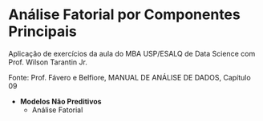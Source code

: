 # Análise Fatorial por Componentes Principais

Aplicação de exercícios da aula do MBA USP/ESALQ de Data Science com Prof. Wilson Tarantin Jr.

Fonte: Prof. Fávero e Belfiore, MANUAL DE ANÁLISE DE DADOS, Capítulo 09


- **Modelos Não Preditivos**
  - Análise Fatorial
